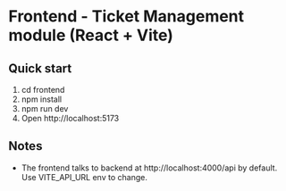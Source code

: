 # Frontend - Ticket Management module (React + Vite)
## Quick start
1. cd frontend
2. npm install
3. npm run dev
4. Open http://localhost:5173
## Notes
- The frontend talks to backend at http://localhost:4000/api by default. Use VITE_API_URL env to change.
